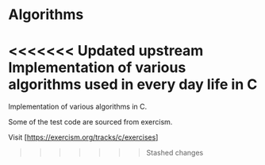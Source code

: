 # Algorithms
<<<<<<< Updated upstream
Implementation of various algorithms used in every day life in C
=======
Implementation of various algorithms in C.

Some of the test code are sourced from exercism. 

Visit [https://exercism.org/tracks/c/exercises]
>>>>>>> Stashed changes
